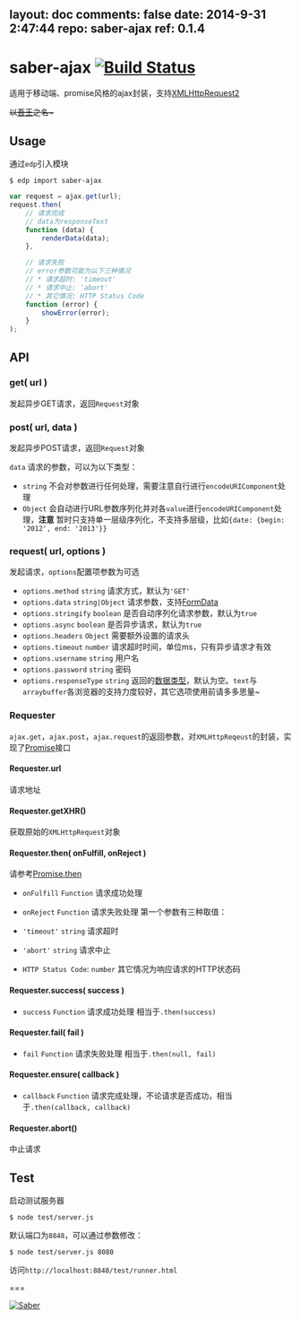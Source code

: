 layout: doc
comments: false
date: 2014-9-31 2:47:44
repo: saber-ajax
ref: 0.1.4
---

# saber-ajax [![Build Status](https://travis-ci.org/ecomfe/saber-ajax.png)](https://travis-ci.org/ecomfe/saber-ajax)

适用于移动端、promise风格的ajax封装，支持[XMLHttpRequest2](http://www.w3.org/TR/XMLHttpRequest2/)

<del>以<a href="http://baike.baidu.com/view/8420590.htm" target="_blank">吾王</a>之名~</del>

## Usage

通过`edp`引入模块

    $ edp import saber-ajax

```javascript
var request = ajax.get(url);
request.then(
    // 请求完成
    // data为responseText
    function (data) {
        renderData(data);
    },

    // 请求失败
    // error参数可能为以下三种情况
    // * 请求超时: 'timeout'
    // * 请求中止: 'abort'
    // * 其它情况: HTTP Status Code
    function (error) {
        showError(error);
    }
);
```

## API

### get( url )

发起异步GET请求，返回`Request`对象

### post( url, data )

发起异步POST请求，返回`Request`对象

`data` 请求的参数，可以为以下类型：

* `string` 不会对参数进行任何处理，需要注意自行进行`encodeURIComponent`处理
* `Object` 会自动进行URL参数序列化并对各`value`进行`encodeURIComponent`处理，**注意** 暂时只支持单一层级序列化，不支持多层级，比如`{date: {begin: '2012', end: '2013'}}`


### request( url, options )

发起请求，`options`配置项参数为可选

* `options.method` `string` 请求方式，默认为`'GET'`
* `options.data` `string|Object` 请求参数，支持[FormData](http://www.w3.org/TR/XMLHttpRequest2/#interface-formdata)
* `options.stringify` `boolean` 是否自动序列化请求参数，默认为`true`
* `options.async` `boolean` 是否异步请求，默认为`true`
* `options.headers` `Object` 需要额外设置的请求头
* `options.timeout` `number` 请求超时时间，单位ms，只有异步请求才有效
* `options.username` `string` 用户名
* `options.password` `string` 密码
* `options.responseType` `string` 返回的[数据类型](http://www.w3.org/TR/XMLHttpRequest2/#xmlhttprequestresponsetype)，默认为空。`text`与`arraybuffer`各浏览器的支持力度较好，其它选项使用前请多多思量~

### Requester

`ajax.get`，`ajax.post`，`ajax.request`的返回参数，对`XMLHttpReqeust`的封装，实现了[Promise](https://github.com/ecomfe/saber-promise)接口

#### Requester.url

请求地址

#### Requester.getXHR()

获取原始的`XMLHttpRequest`对象

#### Requester.then( onFulfill, onReject )

请参考[Promise.then](https://github.com/ecomfe/saber-promise)

* `onFulfill` `Function` 请求成功处理
* `onReject` `Function` 请求失败处理 第一个参数有三种取值：

* `'timeout'` `string` 请求超时
* `'abort'` `string` 请求中止
* `HTTP Status Code`: `number` 其它情况为响应请求的HTTP状态码

#### Requester.success( success )

* `success` `Function` 请求成功处理 相当于`.then(success)`

#### Requester.fail( fail )

* `fail` `Function` 请求失败处理 相当于`.then(null, fail)`

#### Requester.ensure( callback )

* `callback` `Function` 请求完成处理，不论请求是否成功，相当于`.then(callback, callback)`

#### Requester.abort()

中止请求

## Test

启动测试服务器

    $ node test/server.js

默认端口为`8848`，可以通过参数修改：

    $ node test/server.js 8080

访问`http://localhost:8848/test/runner.html`

===

[![Saber](https://f.cloud.github.com/assets/157338/1485433/aeb5c72a-4714-11e3-87ae-7ef8ae66e605.png)](http://ecomfe.github.io/saber/)
